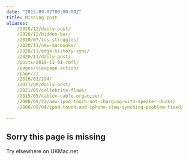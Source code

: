 ```yaml
---
date: "2015-09-02T00:00:00Z"
title: Missing post
aliases:
    /2020/12/daily-post/
    /2020/12/hidden-bar/
    /2020/07/rss-struggles/
    /2020/11/new-macbooks/
    /2020/11/edge-history-sync/
    /2020/11/daily-post/
    /posts/2019-11-01-rofl/
    /pages/viewpage.action/
    /page/2/
    /2016/02/294/
    /2021/08/daily-post/
    /2021/05/cellebrite-flaws/
    /2015/05/cablox-cable-organiser/
    /2008/09/22/new-ipod-touch-not-charging-with-speaker-docks/
    /2008/09/04/ipod-touch-and-iphone-slow-synching-problem-fixed/

---
```

## Sorry this page is missing

Try elsewhere on UKMac.net

